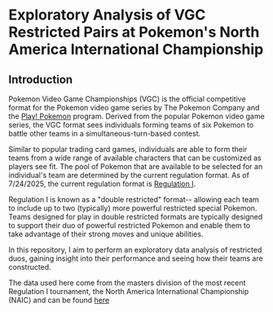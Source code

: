 # Exploratory Analysis of VGC Restricted Pairs at Pokemon's North America International Championship

## Introduction

Pokemon Video Game Championships (VGC) is the official competitive format for the Pokemon video game series by The Pokemon Company and the [Play! Pokemon](https://www.pokemon.com/us/play-pokemon) program. Derived from the popular Pokemon video game series, the VGC format sees individuals forming teams of six Pokemon to battle other teams in a simultaneous-turn-based contest.

Similar to popular trading card games, individuals are able to form their teams from a wide range of available characters that can be customized as players see fit. The pool of Pokemon that are available to be selected for an individual's team are determined by the current regulation format. As of 7/24/2025, the current regulation format is [Regulation I](https://scarletviolet.pokemon.com/en-us/events/regulation-i/).

Regulation I is known as a "double restricted" format-- allowing each team to include up to two (typically) more powerful restricted special Pokemon. Teams designed for play in double restricted formats are typically designed to support their duo of powerful restricted Pokemon and enable them to take advantage of their strong moves and unique abilities.

In this repository, I aim to perform an exploratory data analysis of restricted duos, gaining insight into their performance and seeing how their teams are constructed.

The data used here come from the masters division of the most recent Regulation I tournament, the North America International Championship (NAIC) and can be found [here](https://www.pokedata.ovh/standingsVGC/0000149/masters/)
